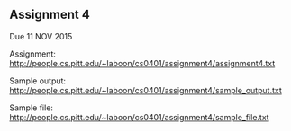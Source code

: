 ## Assignment 4

Due 11 NOV 2015

Assignment: http://people.cs.pitt.edu/~laboon/cs0401/assignment4/assignment4.txt

Sample output: http://people.cs.pitt.edu/~laboon/cs0401/assignment4/sample_output.txt

Sample file: http://people.cs.pitt.edu/~laboon/cs0401/assignment4/sample_file.txt